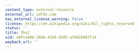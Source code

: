 ```yaml
---
content_type: external-resource
external_url: sdfds.com
has_external_license_warning: false
license: https://en.wikipedia.org/wiki/All_rights_reserved
status: ''
title: fbs2
uid: a8fce406-26bb-41b0-9205-af492b083f14
wayback_url: ''
---
```

